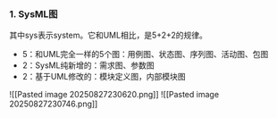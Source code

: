 ### 1. SysML图
其中sys表示system。它和UML相比，是5+2+2的规律。
+ 5：和UML完全一样的5个图：用例图、状态图、序列图、活动图、包图
+ 2：SysML纯新增的：需求图、参数图
+ 2：基于UML修改的：模块定义图，内部模块图

![[Pasted image 20250827230620.png]]
![[Pasted image 20250827230746.png]]







































